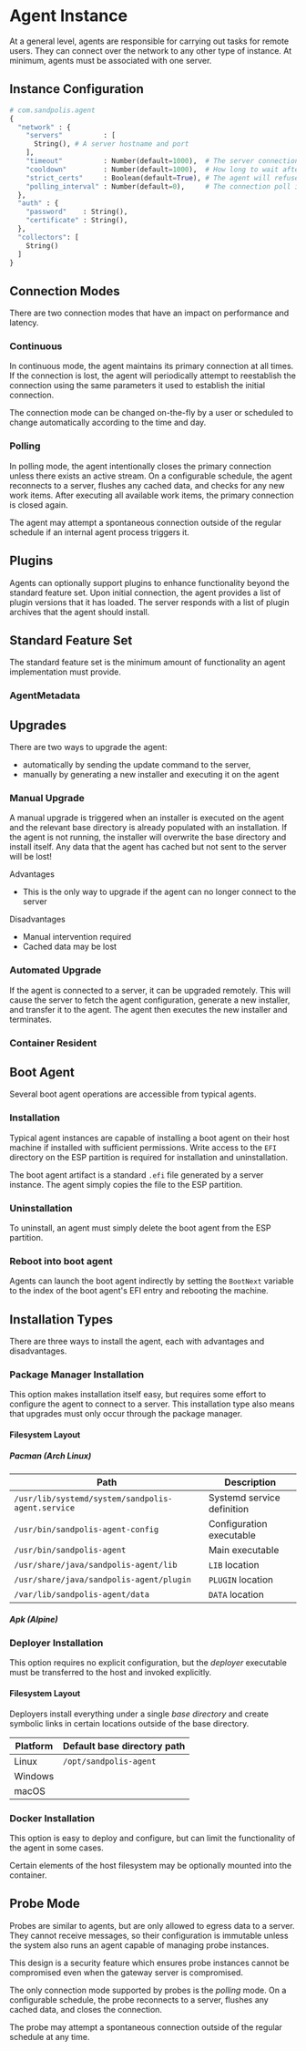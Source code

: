 # Agent Instance

At a general level, agents are responsible for carrying out tasks for remote
users. They can connect over the network to any other type of instance. At
minimum, agents must be associated with one server.

## Instance Configuration

```py
# com.sandpolis.agent
{
  "network" : {
    "servers"          : [
      String(), # A server hostname and port
    ],
    "timeout"          : Number(default=1000),  # The server connection timeout in milliseconds
    "cooldown"         : Number(default=1000),  # How long to wait after each connection
    "strict_certs"     : Boolean(default=True), # The agent will refuse to connect to a server that presents an invalid certificate
    "polling_interval" : Number(default=0),     # The connection poll interval in seconds
  },
  "auth" : {
    "password"    : String(),
    "certificate" : String(),
  },
  "collectors": [
  	String()
  ]
}
```

## Connection Modes

There are two connection modes that have an impact on performance and latency.

### Continuous

In continuous mode, the agent maintains its primary connection at all times. If
the connection is lost, the agent will periodically attempt to reestablish the
connection using the same parameters it used to establish the initial
connection.

The connection mode can be changed on-the-fly by a user or scheduled to change
automatically according to the time and day.

### Polling

In polling mode, the agent intentionally closes the primary connection unless
there exists an active stream. On a configurable schedule, the agent reconnects
to a server, flushes any cached data, and checks for any new work items. After
executing all available work items, the primary connection is closed again.

The agent may attempt a spontaneous connection outside of the regular schedule
if an internal agent process triggers it.

## Plugins

Agents can optionally support plugins to enhance functionality beyond the
standard feature set. Upon initial connection, the agent provides a list of
plugin versions that it has loaded. The server responds with a list of plugin
archives that the agent should install.

## Standard Feature Set

The standard feature set is the minimum amount of functionality an agent
implementation must provide.

### AgentMetadata

## Upgrades

There are two ways to upgrade the agent:

- automatically by sending the update command to the server,
- manually by generating a new installer and executing it on the agent

### Manual Upgrade

A manual upgrade is triggered when an installer is executed on the agent and the
relevant base directory is already populated with an installation. If the agent
is not running, the installer will overwrite the base directory and install
itself. Any data that the agent has cached but not sent to the server will be
lost!

Advantages

- This is the only way to upgrade if the agent can no longer connect to the
  server

Disadvantages

- Manual intervention required
- Cached data may be lost

### Automated Upgrade

If the agent is connected to a server, it can be upgraded remotely. This will
cause the server to fetch the agent configuration, generate a new installer, and
transfer it to the agent. The agent then executes the new installer and
terminates.

### Container Resident

## Boot Agent

Several boot agent operations are accessible from typical agents.

### Installation

Typical agent instances are capable of installing a boot agent on their host
machine if installed with sufficient permissions. Write access to the `EFI`
directory on the ESP partition is required for installation and uninstallation.

The boot agent artifact is a standard `.efi` file generated by a server
instance. The agent simply copies the file to the ESP partition.

### Uninstallation

To uninstall, an agent must simply delete the boot agent from the ESP partition.

### Reboot into boot agent

Agents can launch the boot agent indirectly by setting the `BootNext` variable
to the index of the boot agent's EFI entry and rebooting the machine.


## Installation Types

There are three ways to install the agent, each with advantages and
disadvantages.

### Package Manager Installation

This option makes installation itself easy, but requires some effort to
configure the agent to connect to a server. This installation type also means
that upgrades must only occur through the package manager.

#### Filesystem Layout

##### Pacman (Arch Linux)

| Path                                              | Description                |
| ------------------------------------------------- | -------------------------- |
| `/usr/lib/systemd/system/sandpolis-agent.service` | Systemd service definition |
| `/usr/bin/sandpolis-agent-config`                 | Configuration executable   |
| `/usr/bin/sandpolis-agent`                        | Main executable            |
| `/usr/share/java/sandpolis-agent/lib`             | `LIB` location             |
| `/usr/share/java/sandpolis-agent/plugin`          | `PLUGIN` location          |
| `/var/lib/sandpolis-agent/data`                   | `DATA` location            |

##### Apk (Alpine)

### Deployer Installation

This option requires no explicit configuration, but the _deployer_ executable
must be transferred to the host and invoked explicitly.

#### Filesystem Layout

Deployers install everything under a single _base directory_ and create symbolic
links in certain locations outside of the base directory.

| Platform | Default base directory path |
| -------- | --------------------------- |
| Linux    | `/opt/sandpolis-agent`      |
| Windows  |                             |
| macOS    |                             |

### Docker Installation

This option is easy to deploy and configure, but can limit the functionality of
the agent in some cases.

Certain elements of the host filesystem may be optionally mounted into the
container.

## Probe Mode

Probes are similar to agents, but are only allowed to egress data to a server.
They cannot receive messages, so their configuration is immutable unless the
system also runs an agent capable of managing probe instances.

This design is a security feature which ensures probe instances cannot be compromised
even when the gateway server is compromised.

The only connection mode supported by probes is the _polling_ mode. On a
configurable schedule, the probe reconnects to a server, flushes any cached
data, and closes the connection.

The probe may attempt a spontaneous connection outside of the regular schedule
at any time.